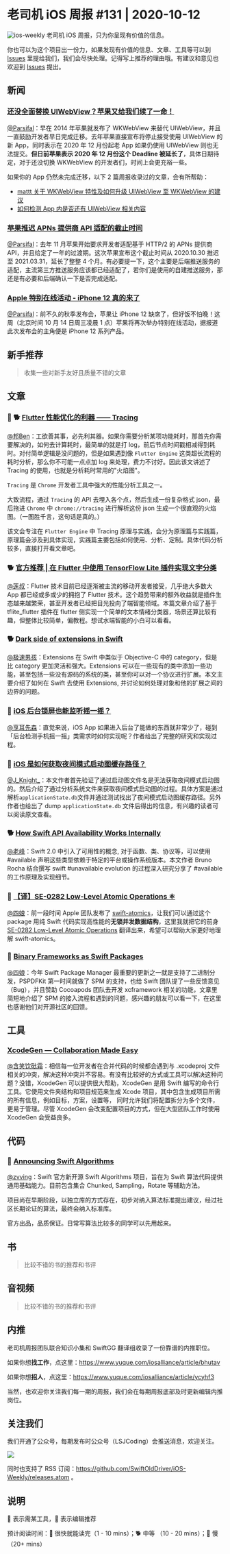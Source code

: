 # 老司机 iOS 周报 #131 | 2020-10-12

![ios-weekly](https://github.com/SwiftOldDriver/iOS-Weekly/blob/master/assets/ios-weekly.png?raw=true)
老司机 iOS 周报，只为你呈现有价值的信息。

你也可以为这个项目出一份力，如果发现有价值的信息、文章、工具等可以到 [Issues](https://github.com/SwiftOldDriver/iOS-Weekly/issues) 里提给我们，我们会尽快处理。记得写上推荐的理由哦。有建议和意见也欢迎到 [Issues](https://github.com/SwiftOldDriver/iOS-Weekly/issues) 提出。

## 新闻

### [还没全面替换 UIWebView？苹果又给我们续了一命！](https://developer.apple.com/news/?id=edwud51q)

[@Parsifal](https://github.com/ParsifalC)：早在 2014 年苹果就发布了 WKWebView 来替代 UIWebView，并且一直鼓励开发者早日完成迁移。去年苹果直接宣布将停止接受使用 UIWebView 的 新 App，同时表示在 2020 年 12 月份起老 App 如果仍使用 UIWebView 则也无法提交。**但日前苹果表示 2020 年 12 月份这个 Deadline 被延长了**，具体日期待定，对于还没切换 WKWebView 的开发者们，时间上会更充裕一些。

如果你的 App 仍然未完成迁移，以下 2 篇周报收录过的文章，会有所帮助：

- [mattt 关于 WKWebView 特性及如何升级 UIWebView 至 WKWebView 的建议](https://nshipster.com/wkwebview/)
- [如何检测 App 内是否还有 UIWebView 相关内容](https://blog.kulman.sk/determining-which-frameworks-use-uiwebview)

### [苹果推迟 APNs 提供商 API 适配的截止时间](https://developer.apple.com/news/?id=edwud51q)

[@Parsifal](https://github.com/ParsifalC)：去年 11 月苹果开始要求开发者适配基于 HTTP/2 的 APNs 提供商 API，并且给定了一年的过渡期。这次苹果宣布这个截止时间从 2020.10.30 推迟至 2021.03.31，延长了整整 4 个月。有必要提一下，这个主要是后端推送服务的适配，主流第三方推送服务应该都已经适配了，若你们是使用的自建推送服务，那还是有必要和后端确认一下是否完成适配。

### [Apple 特别在线活动 - iPhone 12 真的来了](https://mp.weixin.qq.com/s/QhoHQNfaMkKNXBD0oKRTAg)

[@Parsifal](https://github.com/ParsifalC)：前不久的秋季发布会，苹果让 iPhone 12 缺席了，但好饭不怕晚！这周（北京时间 10 月 14 日周三凌晨 1 点）苹果将再次举办特别在线活动，据报道此次发布会的主角便是 iPhone 12 系列产品。

## 新手推荐

> 收集一些对新手友好且质量不错的文章

## 文章

### 🌟 🐕 [Flutter 性能优化的利器 —— Tracing](https://mp.weixin.qq.com/s/qlCSF7tCPbERiTm7chXNMA)

[@邦Ben](https://weibo.com/linwenbang)：工欲善其事，必先利其器。如果你需要分析某项功能耗时，那首先你需要解决的，如何去计算耗时，最简单的就是打 log，前后节点时间戳相减得到耗时。对付简单逻辑是没问题的，但是如果遇到像 `Flutter Engine` 这类超长流程的耗时分析，那么你不可能一点点加 log 来处理，费力不讨好。因此该文讲述了 Tracing 的使用，也就是分析耗时常用的"火焰图"。

`Tracing` 是 `Chrome` 开发者工具中强大的性能分析工具之一。

大致流程，通过 `Tracing` 的 API 去埋入各个点，然后生成一份复杂格式 json，最后拖进 `Chrome` 中 `chrome://tracing` 进行解析这份 json 生成一个很直观的火焰图。（一图胜千言，这句话是真的。）

该文会专注在 `Flutter Engine` 中 Tracing 原理与实践，会分为原理篇与实践篇，原理篇会涉及到具体实现，实践篇主要包括如何使用、分析、定制。具体代码分析较多，直接打开看文章吧。


### 🐕 [官方推荐 | 在 Flutter 中使用 TensorFlow Lite 插件实现文字分类](https://mp.weixin.qq.com/s/cdcirQCKMS3fkSnz4tL5ig)

[@莲叔](http://aaaron7.github.io/)：Flutter 技术目前已经逐渐被主流的移动开发者接受，几乎绝大多数大 App 都已经或多或少的拥抱了 Flutter 技术。这个趋势带来的额外收益就是插件生态越来越繁荣，甚至开发者已经把目光投向了端智能领域。本篇文章介绍了基于 tflite_flutter 插件在 flutter 侧实现一个简单的文本情绪分类器，场景还算比较有趣，但整体比较简单，偏教程。想试水端智能的小白可以看看。

### 🐕 [Dark side of extensions in Swift](https://dmtopolog.com/dark-side-of-extensions/)

[@极速男孩](https://github.com/ztlyyznf001)：Extensions 在 Swift 中类似于 Objective-C 中的 category，但是比 category 更加灵活和强大。Extensions 可以在一些现有的类中添加一些功能，甚至包括一些没有源码的系统的类，甚至你可以对一个协议进行扩展。本文主要介绍了如何在 Swift 去使用 Extensions, 并讨论如何处理对象和他的扩展之间的边界的问题。

### 🐎 [iOS 后台锁屏也能监听摇一摇？](https://juejin.im/post/6881420727371694093)

[@享耳先森](https://github.com/iblacksun)：直觉来说，iOS App 如果进入后台了能做的东西就非常少了，碰到「后台检测手机摇一摇」类需求时如何实现呢？作者给出了完整的研究和实现过程。

### 🐎 [iOS 是如何获取夜间模式启动图缓存路径？](https://ai-chan.top/hexo/2020/09/27/iOS-Snapshots/)

[@J_Knight_](https://weibo.com/1929625262/profile?rightmod=1&wvr=6&mod=personinfo&is_all=1)：本文作者首先验证了通过启动图文件名是无法获取夜间模式启动图的。然后介绍了通过分析系统文件来获取夜间模式启动图的过程。具体方案是通过解析``applicationState.db``文件并通过测试找出了夜间模式启动图缓存路径。另外作者也给出了 dump ``applicationState.db`` 文件后得出的信息，有兴趣的读者可以阅读原文查看。


### 🐕 [How Swift API Availability Works Internally](https://swiftrocks.com/how-availability-works-internally-in-swift)

[@老峰](https://github.com/Gesantung)：Swift 2.0 中引入了可用性的概念, 对于函数、类、协议等，可以使用 #available 声明这些类型依赖于特定的平台或操作系统版本。本文作者 Bruno Rocha 结合撰写 swift #unavailable evolution 的过程深入研究分享了 #available 的工作原理及实现细节。

### 🐢 [【译】SE-0282 Low-Level Atomic Operations ⚛︎](https://kemchenj.github.io/2020-10-02/)

[@四娘](https://kemchenj.github.io/)：前一段时间 Apple 团队发布了 [swift-atomics](https://github.com/apple/swift-atomics)，让我们可以通过这个 package 用纯 Swift 代码实现高性能的**无锁并发数据结构**，这里我就把它的前身 [SE-0282 Low-Level Atomic Operations](https://kemchenj.github.io/2020-10-02/) 翻译出来，希望可以帮助大家更好地理解 swift-atomics。

### 🐎 [Binary Frameworks as Swift Packages](https://pspdfkit.com/blog/2020/binary-frameworks-as-swift-packages/)

[@四娘](https://kemchenj.github.io/)：今年 Swift Package Manager 最重要的更新之一就是支持了二进制分发，PSPDFKit 第一时间就做了 SPM 的支持，也给 Swift 团队提了一些反馈意见（Bug），并且赞助 Cocoapods 团队去开发 xcframework 相关的功能，文章里简短地介绍了 SPM 的接入流程和遇到的问题，感兴趣的朋友可以看一下，在这里也感谢他们对开源社区的回馈。

## 工具

### [XcodeGen — Collaboration Made Easy](https://medium.com/dev-jam/xcodegen-collaboration-made-easy-9d1fdef548de?source=friends_link&sk=e13d571c9544f878a3c1510778a988c9)

[@含笑饮砒霜](https://weibo.com/chinafishnews/)：相信每一位开发者在合并代码的时候都会遇到与 .xcodeproj 文件相关的冲突，解决这种冲突并不容易。有没有比较好的方式或工具可以解决这种问题？没错，XcodeGen 可以提供很大帮助，XcodeGen 是用 Swift 编写的命令行工具。它使用文件夹结构和项目规范来生成 Xcode 项目，其中包含生成项目所需的所有信息，例如目标，方案，设置等， 同时允许我们将配置拆分为多个文件，更易于管理。尽管 XcodeGen 会改变配置项目的方式，但在大型团队工作时使用 XcodeGen 会受益良多。


## 代码

### 🐎 [Announcing Swift Algorithms](https://swift.org/blog/swift-algorithms/)

[@zvving](https://github.com/zvving)：Swift 官方新开源 Swift Algorithms 项目，旨在为 Swift 算法代码提供通用基础能力。目前包含集合 Chunked, Sampling，Rotate 等辅助方法。

项目尚在早期阶段，以独立库的方式存在，初步对纳入算法标准提出建议，经过社区长期论证的算法，最终会纳入标准库。

官方出品，品质保证。日常写算法比较多的同学可以先用起来。


## 书

> 比较不错的书的推荐和书评

## 音视频

> 比较不错的书的推荐和书评

## 内推

老司机周报团队联合知识小集和 SwiftGG 翻译组收录了一份靠谱的内推职位。

如果你想**找工作**，点这里：https://www.yuque.com/iosalliance/article/bhutav

如果你想**招人**，点这里：https://www.yuque.com/iosalliance/article/ycyhf3

当然，也欢迎你关注我们每一期的周报，我们会在每期周报底部及时更新编辑内推岗位。

## 关注我们

我们开通了公众号，每期发布时公众号（LSJCoding）会推送消息，欢迎关注。

![](https://github.com/SwiftOldDriver/iOS-Weekly/blob/master/assets/qrcode_for_wechat.jpg?raw=true)

同时也支持了 RSS 订阅：https://github.com/SwiftOldDriver/iOS-Weekly/releases.atom 。

## 说明

🚧 表示需某工具，🌟 表示编辑推荐

预计阅读时间：🐎 很快就能读完（1 - 10 mins）；🐕 中等 （10 - 20 mins）；🐢 慢（20+ mins）
